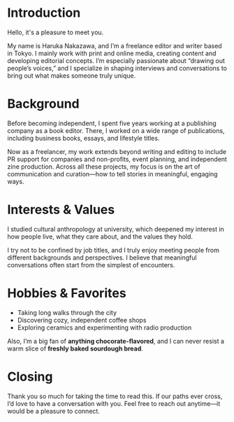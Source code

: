 # Introduction

Hello, it's a pleasure to meet you.

My name is Haruka Nakazawa, and I’m a freelance editor and writer based in Tokyo.
I mainly work with print and online media, creating content and developing editorial concepts.
I’m especially passionate about “drawing out people’s voices,” and I specialize in shaping interviews and conversations to bring out what makes someone truly unique.

# Background

Before becoming independent, I spent five years working at a publishing company as a book editor.
There, I worked on a wide range of publications, including business books, essays, and lifestyle titles.

Now as a freelancer, my work extends beyond writing and editing to include PR support for companies and non-profits, event planning, and independent zine production.
Across all these projects, my focus is on the art of communication and curation—how to tell stories in meaningful, engaging ways.

# Interests & Values

I studied cultural anthropology at university, which deepened my interest in how people live, what they care about, and the values they hold.

I try not to be confined by job titles, and I truly enjoy meeting people from different backgrounds and perspectives.
I believe that meaningful conversations often start from the simplest of encounters.

# Hobbies & Favorites

- Taking long walks through the city
- Discovering cozy, independent coffee shops
- Exploring ceramics and experimenting with radio production

Also, I’m a big fan of **anything chocorate-flavored**, and I can never resist a warm slice of **freshly baked sourdough bread**.

# Closing

Thank you so much for taking the time to read this.
If our paths ever cross, I’d love to have a conversation with you.
Feel free to reach out anytime—it would be a pleasure to connect.
